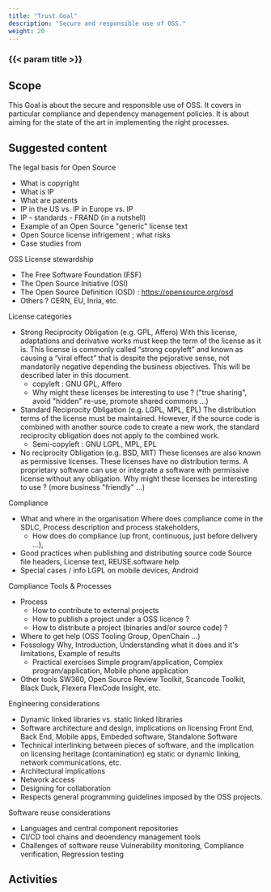 ```yaml
---
title: "Trust Goal"
description: "Secure and responsible use of OSS."
weight: 20
---
```


### {{< param title >}}

## Scope

This Goal is about the secure and responsible use of OSS. It covers in particular compliance and dependency management policies. It is about aiming for the state of the art in implementing the right processes.

## Suggested content

The legal basis for Open Source

* What is copyright
* What is IP
* What are patents
* IP in the US vs. IP in Europe vs. IP
* IP - standards - FRAND (in a nutshell)
* Example of an Open Source "generic" license text
* Open Source license infrigement ; what risks
* Case studies from <company>

OSS License stewardship

* The Free Software Foundation (FSF)
* The Open Source Initiative (OSI)
* The Open Source Definition (OSD) : https://opensource.org/osd
* Others ? CERN, EU, Inria,  etc.

License categories

* Strong Reciprocity Obligation (e.g. GPL, Affero) With this license, adaptations and derivative works must keep the term of the license as it is.  This license is commonly called “strong copyleft” and known as causing a “viral effect” that is despite the pejorative sense, not mandatorily negative depending the business objectives. This will be described later in this document.
  * copyleft : GNU GPL, Affero
  * Why might these licenses be interesting to use ? ("true sharing", avoid "hidden" re-use, promote shared commons ...)
* Standard Reciprocity Obligation (e.g. LGPL, MPL, EPL) The distribution terms of the license must be maintained. However, if the source code is combined with another source code to create a new work, the standard reciprocity obligation does not apply to the combined work.
  * Semi-copyleft : GNU LGPL, MPL, EPL
* No reciprocity Obligation (e.g. BSD, MIT) These licenses are also known as permissive licenses. These licenses have no distribution terms. A proprietary software can use or integrate a software with permissive license without any obligation. Why might these licenses be interesting to use ? (more business "friendly" …)

Compliance

* What and where in the organisation Where does compliance come in the SDLC, Process description and process stakeholders,
  * How does <company> do compliance (up front, continuous, just before delivery ...),
* Good practices when publishing and distributing source code Source file headers, License text, REUSE.software help
* Special cases / info LGPL on mobile devices, Android

Compliance Tools & Processes

* Process
  * How to contribute to external projects
  * How to publish a project under a OSS licence ?
  * How to distribute a project (binaries and/or source code) ?
* Where to get help (OSS Tooling Group, OpenChain ...)
* Fossology Why, Introduction, Understanding what it does and it's limitations, Example of results
  * Practical exercises Simple program/application, Complex program/application, Mobile phone application
* Other tools SW360, Open Source Review Toolkit, Scancode Toolkit, Black Duck, Flexera FlexCode Insight, etc.

Engineering considerations

* Dynamic linked libraries vs. static linked libraries
* Software architecture and design, implications on licensing Front End, Back End, Mobile apps, Embeded software, Standalone Software
* Technical interlinking between pieces of software, and the implication on licensing heritage (contamination) eg static or dynamic linking, network communications, etc.
* Architectural implications
* Network access
* Designing for collaboration
* Respects general programming guidelines imposed by the OSS projects.

Software reuse considerations

* Languages and central component repositories
* CI/CD tool chains and deoendency management tools
* Challenges of software reuse Vulnerability monitoring, Compliance verification, Regression testing


## Activities

